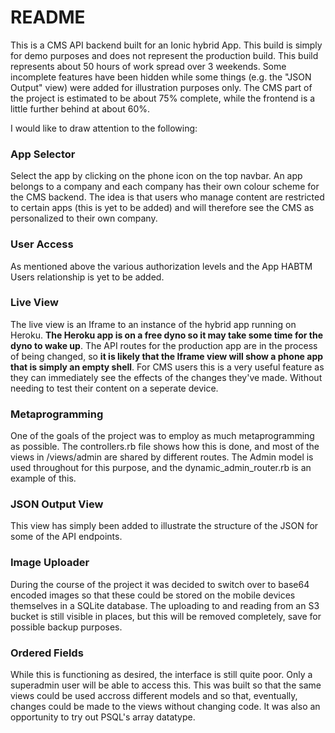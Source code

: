 README
======

This is a CMS API backend built for an Ionic hybrid App. This build is simply for demo purposes
and does not represent the production build. This build represents about 50 hours of work spread over 3 weekends. Some incomplete features have been hidden while some things (e.g. the "JSON Output" view) were added for illustration purposes only. The CMS part of the project is estimated to be about 75% complete, while the frontend is a little further behind at about 60%.
 
I would like to draw attention to the following:

### App Selector
Select the app by clicking on the phone icon on the top navbar. An app belongs to a company and each company has their own colour scheme for the CMS backend. The idea is that users who manage content are restricted to certain 
apps (this is yet to be added) and will therefore see the CMS as personalized to their own company.

### User Access
As mentioned above the various authorization levels and the App HABTM Users relationship is yet to be added.

### Live View
The live view is an Iframe to an instance of the hybrid app running on Heroku. **The Heroku app is on a free dyno so it may take some time for the dyno to wake up**. The API routes for the production app are in the process of being changed, so **it is likely that the Iframe view will show a phone app that is simply an empty shell**. For CMS users this is a very useful feature as they can immediately see the effects of the changes they've made. Without needing to test their content on a seperate device. 

### Metaprogramming
One of the goals of the project was to employ as much metaprogramming as possible. The controllers.rb file shows
how this is done, and most of the views in /views/admin are shared by different routes. The Admin model is used throughout for this purpose, and the dynamic_admin_router.rb is an example of this.

### JSON Output View
This view has simply been added to illustrate the structure of the JSON for some of the API endpoints.

### Image Uploader
During the course of the project it was decided to switch over to base64 encoded images so that these could be stored on the mobile devices themselves in a SQLite database. The uploading to and reading from an S3 bucket is still visible in places, but this will be removed completely, save for possible backup purposes.

### Ordered Fields 
While this is functioning as desired, the interface is still quite poor. Only a superadmin user will be able to access this. This was built so that the same views could be used accross different models and so that, eventually, changes could be made to the views without changing code. It was also an opportunity to try out PSQL's array datatype.